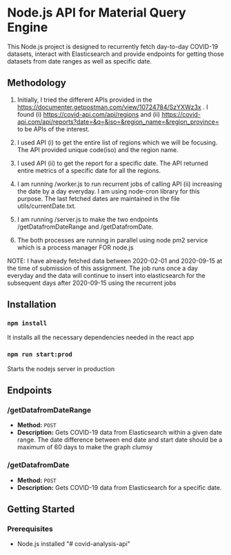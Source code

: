 # Node.js API for Material Query Engine

This Node.js project is designed to recurrently fetch day-to-day COVID-19 datasets, interact with Elasticsearch and provide endpoints for getting those datasets from date ranges as well as specific date.


## Methodology

1. Initially, I tried the different APIs provided in the https://documenter.getpostman.com/view/10724784/SzYXWz3x . I found (i) https://covid-api.com/api/regions and (ii) https://covid-api.com/api/reports?date=&q=&iso=&region_name=&region_province= to be APIs of the interest. 

2. I used API (i) to get the entire list of regions which we will be focusing. The API provided unique code(iso) and the region name. 

3. I used API (ii) to get the report for a specific date. The API returned entire metrics of a specific date for all the regions.

4. I am running /worker.js to run recurrent jobs of calling API (ii) increasing the date by a day everyday. I am using node-cron library for this purpose. The last fetched dates are maintained in the file utils/currentDate.txt.

5. I am running /server.js to make the two endpoints /getDatafromDateRange and 
/getDatafromDate.

6. The both processes are running in parallel using node pm2 service which is a process manager FOR node.js

NOTE: I have already fetched data between 2020-02-01 and 2020-09-15 at the time of submission of this assignment. The job runs once a day everyday and the data will continue to insert into elasticsearch for the subsequent days after 2020-09-15 using the recurrent jobs

## Installation

### `npm install`

It installs all the necessary dependencies needed in the react app

### `npm run start:prod`
Starts the nodejs server in production


## Endpoints

### /getDatafromDateRange

- **Method:** `POST`
- **Description:** Gets COVID-19 data from Elasticsearch within a given date range. The date difference between end date and start date should be a maximum of 60 days to make the graph clumsy

### /getDatafromDate

- **Method:** `POST`
- **Description:** Gets COVID-19 data from Elasticsearch for a specific date.

## Getting Started

### Prerequisites

- Node.js installed
"# covid-analysis-api" 
